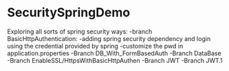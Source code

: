 # SecuritySpringDemo
Exploring all sorts of spring security ways:
-branch BasicHttpAuthentication: 
    -adding spring security dependency and login using the credential provided by spring 
    -customize the pwd in application.properties
-Branch DB_With_FormBasedAuth
-Branch DataBase
-Branch EnableSSL/HttpsWithBasicHttpAuthen
-Branch JWT
-Branch JWT.1
